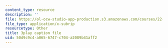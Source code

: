 ```yaml
---
content_type: resource
description: ''
file: https://ol-ocw-studio-app-production.s3.amazonaws.com/courses/22-01-introduction-to-nuclear-engineering-and-ionizing-radiation-fall-2016/50d9c9c4a0656747c704a2089b41aff2_CjZjVUWMEz0.srt
file_type: application/x-subrip
resourcetype: Other
title: 3play caption file
uid: 50d9c9c4-a065-6747-c704-a2089b41aff2
---
```

